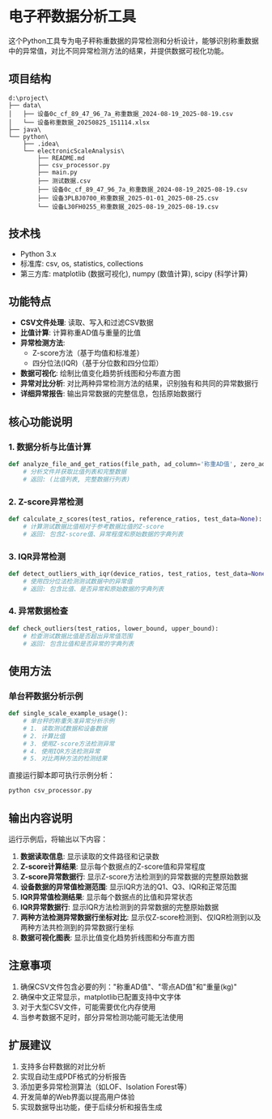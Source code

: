 # 电子秤数据分析工具

这个Python工具专为电子秤称重数据的异常检测和分析设计，能够识别称重数据中的异常值，对比不同异常检测方法的结果，并提供数据可视化功能。

## 项目结构

```
d:\project\
├── data\
│   ├── 设备0c_cf_89_47_96_7a_称重数据_2024-08-19_2025-08-19.csv
│   └── 设备称重数据_20250825_151114.xlsx
├── java\
└── python\
    ├── .idea\
    └── electronicScaleAnalysis\
        ├── README.md
        ├── csv_processor.py
        ├── main.py
        ├── 测试数据.csv
        ├── 设备0c_cf_89_47_96_7a_称重数据_2024-08-19_2025-08-19.csv
        ├── 设备3PLBJ0700_称重数据_2025-01-01_2025-08-25.csv
        └── 设备L30FH0255_称重数据_2025-08-19_2025-08-19.csv
```

## 技术栈

- Python 3.x
- 标准库: csv, os, statistics, collections
- 第三方库: matplotlib (数据可视化), numpy (数值计算), scipy (科学计算)

## 功能特点

- **CSV文件处理**: 读取、写入和过滤CSV数据
- **比值计算**: 计算称重AD值与重量的比值
- **异常检测方法**: 
  - Z-score方法（基于均值和标准差）
  - 四分位法(IQR)（基于分位数和四分位距）
- **数据可视化**: 绘制比值变化趋势折线图和分布直方图
- **异常对比分析**: 对比两种异常检测方法的结果，识别独有和共同的异常数据行
- **详细异常报告**: 输出异常数据的完整信息，包括原始数据行

## 核心功能说明

### 1. 数据分析与比值计算

```python
def analyze_file_and_get_ratios(file_path, ad_column='称重AD值', zero_ad_column='零点AD值', weight_column='重量(kg)'):
    # 分析文件并获取比值列表和完整数据
    # 返回: (比值列表, 完整数据行列表)
```

### 2. Z-score异常检测

```python
def calculate_z_scores(test_ratios, reference_ratios, test_data=None):
    # 计算测试数据比值相对于参考数据比值的Z-score
    # 返回: 包含Z-score值、异常程度和原始数据的字典列表
```

### 3. IQR异常检测

```python
def detect_outliers_with_iqr(device_ratios, test_ratios, test_data=None):
    # 使用四分位法检测测试数据中的异常值
    # 返回: 包含比值、是否异常和原始数据的字典列表
```

### 4. 异常数据检查

```python
def check_outliers(test_ratios, lower_bound, upper_bound):
    # 检查测试数据比值是否超出异常值范围
    # 返回: 包含比值和是否异常的字典列表
```

## 使用方法

### 单台秤数据分析示例

```python
def single_scale_example_usage():
    # 单台秤的称重失准异常分析示例
    # 1. 读取测试数据和设备数据
    # 2. 计算比值
    # 3. 使用Z-score方法检测异常
    # 4. 使用IQR方法检测异常
    # 5. 对比两种方法的检测结果
```

直接运行脚本即可执行示例分析：

```bash
python csv_processor.py
```

## 输出内容说明

运行示例后，将输出以下内容：

1. **数据读取信息**: 显示读取的文件路径和记录数
2. **Z-score计算结果**: 显示每个数据点的Z-score值和异常程度
3. **Z-score异常数据行**: 显示Z-score方法检测到的异常数据的完整原始数据
4. **设备数据的异常值检测范围**: 显示IQR方法的Q1、Q3、IQR和正常范围
5. **IQR异常值检测结果**: 显示每个数据点的比值和异常状态
6. **IQR异常数据行**: 显示IQR方法检测到的异常数据的完整原始数据
7. **两种方法检测异常数据行坐标对比**: 显示仅Z-score检测到、仅IQR检测到以及两种方法共检测到的异常数据行坐标
8. **数据可视化图表**: 显示比值变化趋势折线图和分布直方图

## 注意事项

1. 确保CSV文件包含必要的列："称重AD值"、"零点AD值"和"重量(kg)"
2. 确保中文正常显示，matplotlib已配置支持中文字体
3. 对于大型CSV文件，可能需要优化内存使用
4. 当参考数据不足时，部分异常检测功能可能无法使用

## 扩展建议

1. 支持多台秤数据的对比分析
2. 实现自动生成PDF格式的分析报告
3. 添加更多异常检测算法（如LOF、Isolation Forest等）
4. 开发简单的Web界面以提高用户体验
5. 实现数据导出功能，便于后续分析和报告生成